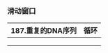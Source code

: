 ### 滑动窗口

| 187.重复的DNA序列 | 循环 |
| :---------------- | ---- |
|                   |      |
|                   |      |
|                   |      |

